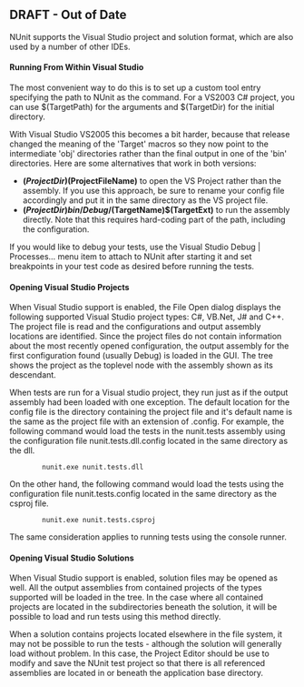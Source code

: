 ## DRAFT - Out of Date

NUnit supports the Visual Studio project and solution format, which are also 
used by a number of other IDEs.

#### Running From Within Visual Studio

The most convenient way to do this is to set up a custom tool entry specifying the path to 
NUnit as the command. For a VS2003 C# project, you can use $(TargetPath) for the arguments and
$(TargetDir) for the initial directory. 

With Visual Studio VS2005 this becomes a bit harder, because that release changed the
meaning of the 'Target' macros so they now point to the intermediate 'obj' directories rather
than the final output in one of the 'bin' directories. Here are some alternatives that
work in both versions:
 * **$(ProjectDir)$(ProjectFileName)** to open the VS Project rather than the assembly.
    If you use this approach, be sure to rename your config file accordingly and put it
	in the same directory as the VS project file.
 * **$(ProjectDir)bin/Debug/$(TargetName)$(TargetExt)** to run the assembly directly.
    Note that this requires hard-coding part of the path, including the configuration.

If you would like to debug your tests, use the Visual Studio
Debug | Processes… menu item to attach to NUnit after starting it and set breakpoints in
your test code as desired before running the tests.

#### Opening Visual Studio Projects

When Visual Studio support is enabled, the File Open dialog displays the following supported
Visual Studio project types: C#, VB.Net, J# and C++. The project file is read and the
configurations and output assembly locations are identified. Since the project files do not contain
information about the most recently opened configuration, the output assembly for the first
configuration found (usually Debug) is loaded in the GUI. The tree shows the project as the toplevel
node with the assembly shown as its descendant.

When tests are run for a Visual studio project, they run just as if the output assembly had been
loaded with one exception. The default location for the config file is the directory containing the
project file and it's default name is the same as the project file with an extension of .config.
For example, the following command would load the tests in the nunit.tests assembly using the
configuration file nunit.tests.dll.config located in the same directory as the dll.
```
        nunit.exe nunit.tests.dll
```
On the other hand, the following command would load the tests using the configuration file
nunit.tests.config located in the same directory as the csproj file.
```
        nunit.exe nunit.tests.csproj
```
The same consideration applies to running tests using the console runner.

#### Opening Visual Studio Solutions

When Visual Studio support is enabled, solution files may be opened as well. All the output
assemblies from contained projects of the types supported will be loaded in the tree. In the case
where all contained projects are located in the subdirectories beneath the solution, it will be
possible to load and run tests using this method directly.

When a solution contains projects located elsewhere in the file system, it may not be possible to
run the tests - although the solution will generally load without problem. In this case, the Project
Editor should be use to modify and save the NUnit test project so that there is all referenced
assemblies are located in or beneath the application base directory.
